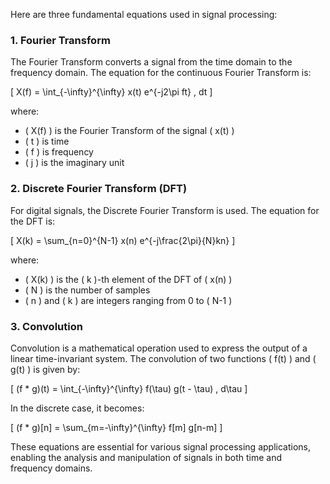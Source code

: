 Here are three fundamental equations used in signal processing:

### 1. Fourier Transform

The Fourier Transform converts a signal from the time domain to the frequency domain. The equation for the continuous Fourier Transform is:

\[ X(f) = \int_{-\infty}^{\infty} x(t) e^{-j2\pi ft} \, dt \]

where:
- \( X(f) \) is the Fourier Transform of the signal \( x(t) \)
- \( t \) is time
- \( f \) is frequency
- \( j \) is the imaginary unit

### 2. Discrete Fourier Transform (DFT)

For digital signals, the Discrete Fourier Transform is used. The equation for the DFT is:

\[ X(k) = \sum_{n=0}^{N-1} x(n) e^{-j\frac{2\pi}{N}kn} \]

where:
- \( X(k) \) is the \( k \)-th element of the DFT of \( x(n) \)
- \( N \) is the number of samples
- \( n \) and \( k \) are integers ranging from 0 to \( N-1 \)

### 3. Convolution

Convolution is a mathematical operation used to express the output of a linear time-invariant system. The convolution of two functions \( f(t) \) and \( g(t) \) is given by:

\[ (f * g)(t) = \int_{-\infty}^{\infty} f(\tau) g(t - \tau) \, d\tau \]

In the discrete case, it becomes:

\[ (f * g)[n] = \sum_{m=-\infty}^{\infty} f[m] g[n-m] \]

These equations are essential for various signal processing applications, enabling the analysis and manipulation of signals in both time and frequency domains.

